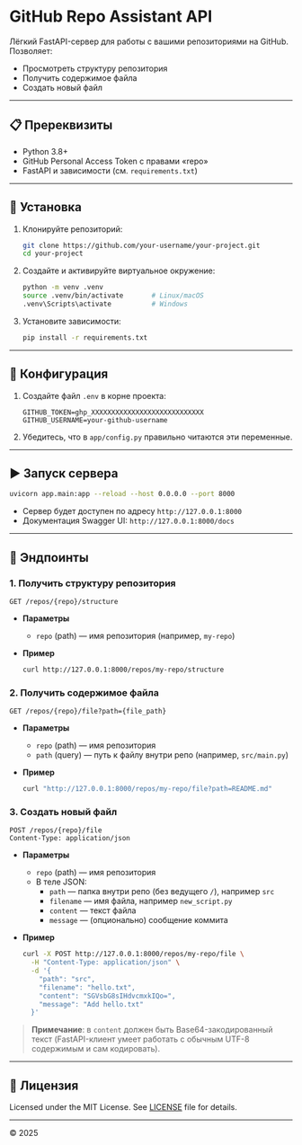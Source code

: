 
# GitHub Repo Assistant API

Лёгкий FastAPI-сервер для работы с вашими репозиториями на GitHub.  
Позволяет:
- Просмотреть структуру репозитория
- Получить содержимое файла
- Создать новый файл

---

## 📋 Пререквизиты

- Python 3.8+  
- GitHub Personal Access Token с правами «repo»  
- FastAPI и зависимости (см. `requirements.txt`)  

---

## 🚀 Установка

1. Клонируйте репозиторий:
   ```bash
   git clone https://github.com/your-username/your-project.git
   cd your-project
   ```

2. Cоздайте и активируйте виртуальное окружение:
   ```bash
   python -m venv .venv
   source .venv/bin/activate       # Linux/macOS
   .venv\Scripts\activate          # Windows
   ```

3. Установите зависимости:
   ```bash
   pip install -r requirements.txt
   ```

---

## 🔧 Конфигурация

1. Создайте файл `.env` в корне проекта:
   ```dotenv
   GITHUB_TOKEN=ghp_XXXXXXXXXXXXXXXXXXXXXXXXXXXX
   GITHUB_USERNAME=your-github-username
   ```

2. Убедитесь, что в `app/config.py` правильно читаются эти переменные.

---

## ▶️ Запуск сервера

```bash
uvicorn app.main:app --reload --host 0.0.0.0 --port 8000
```

- Сервер будет доступен по адресу `http://127.0.0.1:8000`
- Документация Swagger UI: `http://127.0.0.1:8000/docs`

---

## 📮 Эндпоинты

### 1. Получить структуру репозитория

```
GET /repos/{repo}/structure
```

- **Параметры**  
  - `repo` (path) — имя репозитория (например, `my-repo`)

- **Пример**  
  ```bash
  curl http://127.0.0.1:8000/repos/my-repo/structure
  ```

### 2. Получить содержимое файла

```
GET /repos/{repo}/file?path={file_path}
```

- **Параметры**  
  - `repo` (path) — имя репозитория  
  - `path` (query) — путь к файлу внутри репо (например, `src/main.py`)

- **Пример**  
  ```bash
  curl "http://127.0.0.1:8000/repos/my-repo/file?path=README.md"
  ```

### 3. Создать новый файл

```
POST /repos/{repo}/file
Content-Type: application/json
```

- **Параметры**  
  - `repo` (path) — имя репозитория  
  - В теле JSON:
    - `path` — папка внутри репо (без ведущего `/`), например `src`
    - `filename` — имя файла, например `new_script.py`
    - `content` — текст файла
    - `message` — (опционально) сообщение коммита

- **Пример**  
  ```bash
  curl -X POST http://127.0.0.1:8000/repos/my-repo/file \
    -H "Content-Type: application/json" \
    -d '{
      "path": "src",
      "filename": "hello.txt",
      "content": "SGVsbG8sIHdvcmxkIQo=",
      "message": "Add hello.txt"
    }'
  ```

> **Примечание**: в `content` должен быть Base64-закодированный текст (FastAPI-клиент умеет работать с обычным UTF-8 содержимым и сам кодировать).

---

## 📝 Лицензия

Licensed under the MIT License. See [LICENSE](./LICENSE) file for details.

---

© 2025  

